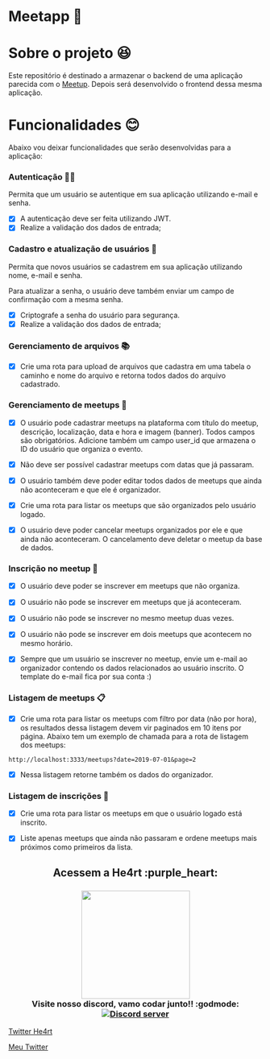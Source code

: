 # Meetapp :grimacing:

# Sobre o projeto :satisfied:

Este repositório é destinado a armazenar o backend de uma aplicação parecida com o [Meetup](https://www.meetup.com/pt-BR/). Depois será desenvolvido o frontend dessa mesma aplicação.

# Funcionalidades :blush:

Abaixo vou deixar funcionalidades que serão desenvolvidas para a aplicação:

### Autenticação :guardsman:

Permita que um usuário se autentique em sua aplicação utilizando e-mail e senha.

- [X] A autenticação deve ser feita utilizando JWT.
- [X] Realize a validação dos dados de entrada;

### Cadastro e atualização de usuários :boy: 

Permita que novos usuários se cadastrem em sua aplicação utilizando nome, e-mail e senha.

Para atualizar a senha, o usuário deve também enviar um campo de confirmação com a mesma senha.

- [X] Criptografe a senha do usuário para segurança.
- [X] Realize a validação dos dados de entrada;

### Gerenciamento de arquivos :books:

- [X] Crie uma rota para upload de arquivos que cadastra em uma tabela o caminho e nome do arquivo e retorna todos dados do arquivo cadastrado.

### Gerenciamento de meetups :file_folder:

- [X] O usuário pode cadastrar meetups na plataforma com título do meetup, descrição, localização, data e hora e imagem (banner). Todos campos são obrigatórios. Adicione também um campo user_id que armazena o ID do usuário que organiza o evento.

- [X] Não deve ser possível cadastrar meetups com datas que já passaram.

- [X] O usuário também deve poder editar todos dados de meetups que ainda não aconteceram e que ele é organizador.

- [X] Crie uma rota para listar os meetups que são organizados pelo usuário logado.

- [X] O usuário deve poder cancelar meetups organizados por ele e que ainda não aconteceram. O cancelamento deve deletar o meetup da base de dados.

### Inscrição no meetup :pushpin:

- [X] O usuário deve poder se inscrever em meetups que não organiza.

- [X] O usuário não pode se inscrever em meetups que já aconteceram.

- [X] O usuário não pode se inscrever no mesmo meetup duas vezes.

- [X] O usuário não pode se inscrever em dois meetups que acontecem no mesmo horário.

- [X] Sempre que um usuário se inscrever no meetup, envie um e-mail ao organizador contendo os dados relacionados ao usuário inscrito. O template do e-mail fica por sua conta :)

### Listagem de meetups :clipboard:

- [X] Crie uma rota para listar os meetups com filtro por data (não por hora), os resultados dessa listagem devem vir paginados em 10 itens por página. Abaixo tem um exemplo de chamada para a rota de listagem dos meetups:

 ```http://localhost:3333/meetups?date=2019-07-01&page=2``` 


- [X] Nessa listagem retorne também os dados do organizador.

### Listagem de inscrições :scroll:

- [X] Crie uma rota para listar os meetups em que o usuário logado está inscrito.

- [X] Liste apenas meetups que ainda não passaram e ordene meetups mais próximos como primeiros da lista.

<h2 align="center">
  Acessem a He4rt :purple_heart:
</h2>

<h3 align="center">
  <img src="https://heartdevs.com/wp-content/uploads/2018/12/logo.png" width="215"><br>
    Visite nosso discord, vamo codar junto!! :godmode:
	<a href="https://discord.io/He4rt" target="_blank">
	<img src="https://discordapp.com/api/guilds/452926217558163456/embed.png" alt="Discord server"/></a><br>
</h3>

[Twitter He4rt](https://twitter.com/He4rtDevs)

[Meu Twitter](https://twitter.com/m7AeiHe4rt)